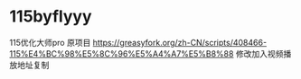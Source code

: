# 115byflyyy
115优化大师pro
原项目
https://greasyfork.org/zh-CN/scripts/408466-115%E4%BC%98%E5%8C%96%E5%A4%A7%E5%B8%88
修改加入视频播放地址复制
